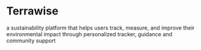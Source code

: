 # Terrawise
a sustainability platform that helps users track, measure, and improve their environmental impact through personalized tracker, guidance and community support
